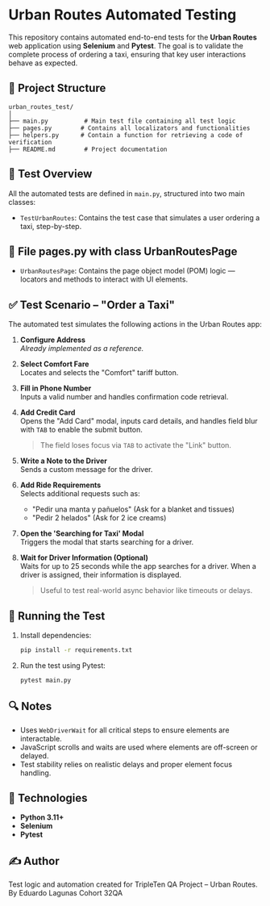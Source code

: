 
# Urban Routes Automated Testing

This repository contains automated end-to-end tests for the **Urban Routes** web application using **Selenium** and **Pytest**. The goal is to validate the complete process of ordering a taxi, ensuring that key user interactions behave as expected.

## 📁 Project Structure

```
urban_routes_test/
│
├── main.py          # Main test file containing all test logic
├── pages.py        # Contains all localizators and functionalities
├── helpers.py      # Contain a function for retrieving a code of verification
├── README.md        # Project documentation

```

## 🧪 Test Overview

All the automated tests are defined in `main.py`, structured into two main classes:

- `TestUrbanRoutes`: Contains the test case that simulates a user ordering a taxi, step-by-step.

## 🧪 File pages.py with class UrbanRoutesPage 
- `UrbanRoutesPage`: Contains the page object model (POM) logic — locators and methods to interact with UI elements.

## ✅ Test Scenario – "Order a Taxi"

The automated test simulates the following actions in the Urban Routes app:

1. **Configure Address**  
   _Already implemented as a reference._

2. **Select Comfort Fare**  
   Locates and selects the "Comfort" tariff button.

3. **Fill in Phone Number**  
   Inputs a valid number and handles confirmation code retrieval.

4. **Add Credit Card**  
   Opens the "Add Card" modal, inputs card details, and handles field blur with `TAB` to enable the submit button.  
   > The field loses focus via `TAB` to activate the "Link" button.

5. **Write a Note to the Driver**  
   Sends a custom message for the driver.

6. **Add Ride Requirements**  
   Selects additional requests such as:
   - "Pedir una manta y pañuelos" (Ask for a blanket and tissues)
   - "Pedir 2 helados" (Ask for 2 ice creams)

7. **Open the 'Searching for Taxi' Modal**  
   Triggers the modal that starts searching for a driver.

8. **Wait for Driver Information (Optional)**  
   Waits for up to 25 seconds while the app searches for a driver. When a driver is assigned, their information is displayed.  
   > Useful to test real-world async behavior like timeouts or delays.

## 🚀 Running the Test

1. Install dependencies:
   ```bash
   pip install -r requirements.txt
   ```

2. Run the test using Pytest:
   ```bash
   pytest main.py
   ```

## 🔍 Notes

- Uses `WebDriverWait` for all critical steps to ensure elements are interactable.
- JavaScript scrolls and waits are used where elements are off-screen or delayed.
- Test stability relies on realistic delays and proper element focus handling.

## 🧰 Technologies

- **Python 3.11+**
- **Selenium**
- **Pytest**

## ✍️ Author

Test logic and automation created for TripleTen QA Project – Urban Routes. By Eduardo Lagunas Cohort 32QA
